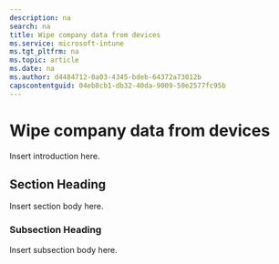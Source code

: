 ```yaml
---
description: na
search: na
title: Wipe company data from devices
ms.service: microsoft-intune
ms.tgt_pltfrm: na
ms.topic: article
ms.date: na
ms.author: d4484712-0a03-4345-bdeb-64372a73012b
capscontentguid: 04eb8cb1-db32-40da-9009-50e2577fc95b
---
```

# Wipe company data from devices
Insert introduction here.

## Section Heading
Insert section body here.

### Subsection Heading
Insert subsection body here.

